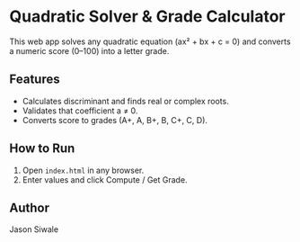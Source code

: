 # Quadratic Solver & Grade Calculator

This web app solves any quadratic equation (ax² + bx + c = 0)
and converts a numeric score (0–100) into a letter grade.

## Features
- Calculates discriminant and finds real or complex roots.
- Validates that coefficient a ≠ 0.
- Converts score to grades (A+, A, B+, B, C+, C, D).

## How to Run
1. Open `index.html` in any browser.
2. Enter values and click Compute / Get Grade.

## Author
Jason Siwale
